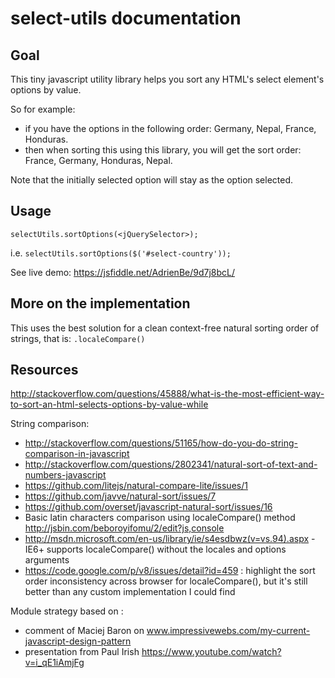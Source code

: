 # select-utils documentation

## Goal

This tiny javascript utility library helps you sort any HTML's select element's options by value.

So for example:
  - if you have the options in the following order: Germany, Nepal, France, Honduras.
  - then when sorting this using this library, you will get the sort order: France, Germany, Honduras, Nepal.

Note that the initially selected option will stay as the option selected.


## Usage

`selectUtils.sortOptions(<jQuerySelector>);`

i.e. `selectUtils.sortOptions($('#select-country'));`

See live demo: https://jsfiddle.net/AdrienBe/9d7j8bcL/


## More on the implementation

This uses the best solution for a clean context-free natural sorting order of strings, that is: `.localeCompare()`


## Resources

http://stackoverflow.com/questions/45888/what-is-the-most-efficient-way-to-sort-an-html-selects-options-by-value-while

String comparison:
 - http://stackoverflow.com/questions/51165/how-do-you-do-string-comparison-in-javascript
 - http://stackoverflow.com/questions/2802341/natural-sort-of-text-and-numbers-javascript
 - https://github.com/litejs/natural-compare-lite/issues/1
 - https://github.com/javve/natural-sort/issues/7
 - https://github.com/overset/javascript-natural-sort/issues/16
 - Basic latin characters comparison using localeCompare() method http://jsbin.com/beboroyifomu/2/edit?js,console
 - http://msdn.microsoft.com/en-us/library/ie/s4esdbwz(v=vs.94).aspx - IE6+ supports localeCompare() without the locales and options arguments
 - https://code.google.com/p/v8/issues/detail?id=459 : highlight the sort order inconsistency across browser for localeCompare(), but it's still better than any custom implementation I could find

Module strategy based on :
 - comment of Maciej Baron on www.impressivewebs.com/my-current-javascript-design-pattern
 - presentation from Paul Irish https://www.youtube.com/watch?v=i_qE1iAmjFg
